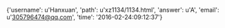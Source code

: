 {'username': u'Hanxuan', 'path': u'xz1134/1134.html', 'answer': u'A', 'email': u'305796474@qq.com', 'time': '2016-02-24:09:12:37'}